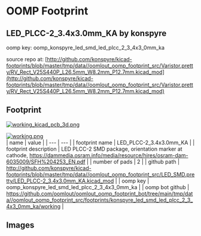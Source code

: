 # OOMP Footprint  
## LED_PLCC-2_3.4x3.0mm_KA  by konspyre  
  
oomp key: oomp_konspyre_led_smd_led_plcc_2_3_4x3_0mm_ka  
  
source repo at: [http://github.com/konspyre/kicad-footprints/blob/master/tmp/data//oomlout_oomp_footprint_src/Varistor.pretty/RV_Rect_V25S440P_L26.5mm_W8.2mm_P12.7mm.kicad_mod](http://github.com/konspyre/kicad-footprints/blob/master/tmp/data//oomlout_oomp_footprint_src/Varistor.pretty/RV_Rect_V25S440P_L26.5mm_W8.2mm_P12.7mm.kicad_mod)  
## Footprint  
  
[![working_kicad_pcb_3d.png](working_kicad_pcb_3d_600.png)](working_kicad_pcb_3d.png)  
  
[![working.png](working_600.png)](working.png)  
| name | value | 
| --- | --- | 
| footprint name | LED_PLCC-2_3.4x3.0mm_KA | 
| footprint description | LED PLCC-2 SMD package, orientation marker at cathode, https://dammedia.osram.info/media/resource/hires/osram-dam-6035009/SFH%204253_EN.pdf | 
| number of pads | 2 | 
| github path | http://github.com/konspyre/kicad-footprints/blob/master/tmp/data//oomlout_oomp_footprint_src/LED_SMD.pretty/LED_PLCC-2_3.4x3.0mm_KA.kicad_mod | 
| oomp key | oomp_konspyre_led_smd_led_plcc_2_3_4x3_0mm_ka | 
| oomp bot github | https://github.com/oomlout/oomlout_oomp_footprint_bot/tree/main/tmp/data//oomlout_oomp_footprint_src/footprints/konspyre_led_smd_led_plcc_2_3_4x3_0mm_ka/working | 
## Images  
